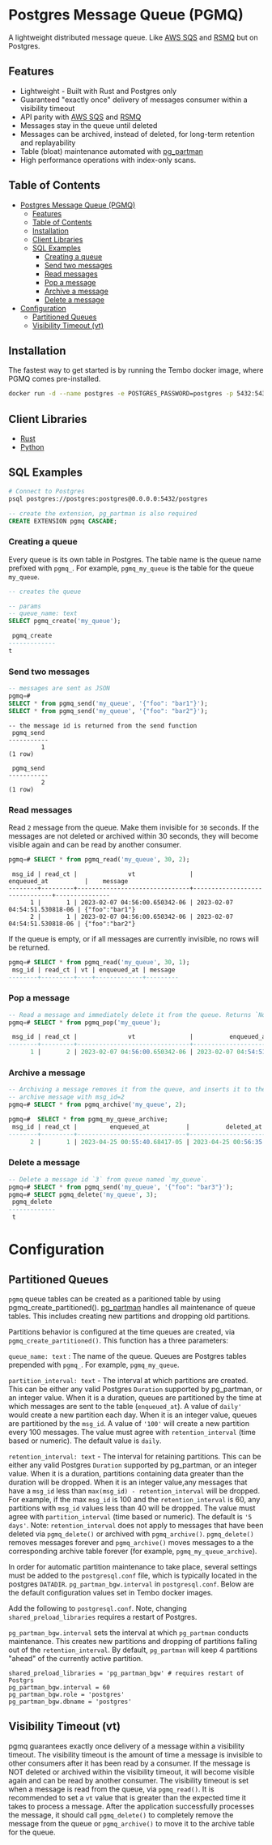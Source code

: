 # Postgres Message Queue (PGMQ)

A lightweight distributed message queue. Like [AWS SQS](https://aws.amazon.com/sqs/) and [RSMQ](https://github.com/smrchy/rsmq) but on Postgres.

## Features

- Lightweight - Built with Rust and Postgres only
- Guaranteed "exactly once" delivery of messages consumer within a visibility timeout
- API parity with [AWS SQS](https://aws.amazon.com/sqs/) and [RSMQ](https://github.com/smrchy/rsmq)
- Messages stay in the queue until deleted
- Messages can be archived, instead of deleted, for long-term retention and replayability
- Table (bloat) maintenance automated with [pg_partman](https://github.com/pgpartman/pg_partman)
- High performance operations with index-only scans.
  
## Table of Contents
- [Postgres Message Queue (PGMQ)](#postgres-message-queue-pgmq)
  - [Features](#features)
  - [Table of Contents](#table-of-contents)
  - [Installation](#installation)
  - [Client Libraries](#client-libraries)
  - [SQL Examples](#sql-examples)
    - [Creating a queue](#creating-a-queue)
    - [Send two messages](#send-two-messages)
    - [Read messages](#read-messages)
    - [Pop a message](#pop-a-message)
    - [Archive a message](#archive-a-message)
    - [Delete a message](#delete-a-message)
- [Configuration](#configuration)
  - [Partitioned Queues](#partitioned-queues)
  - [Visibility Timeout (vt)](#visibility-timeout-vt)

## Installation

The fastest way to get started is by running the Tembo docker image, where PGMQ comes pre-installed.

```bash
docker run -d --name postgres -e POSTGRES_PASSWORD=postgres -p 5432:5432 quay.io/tembo/pgmq-pg:latest
```

## Client Libraries


- [Rust](https://github.com/tembo-io/pgmq/tree/main/core)
- [Python](https://github.com/tembo-io/pgmq/tree/main/tembo-pgmq-python)

## SQL Examples


```bash
# Connect to Postgres
psql postgres://postgres:postgres@0.0.0.0:5432/postgres
```

```sql
-- create the extension, pg_partman is also required
CREATE EXTENSION pgmq CASCADE;
```

### Creating a queue

Every queue is its own table in Postgres. The table name is the queue name prefixed with `pgmq_`.
 For example, `pgmq_my_queue` is the table for the queue `my_queue`.

```sql
-- creates the queue

-- params
-- queue_name: text
SELECT pgmq_create('my_queue');

 pgmq_create
-------------
t
```

### Send two messages

```sql
-- messages are sent as JSON
pgmq=# 
SELECT * from pgmq_send('my_queue', '{"foo": "bar1"}');
SELECT * from pgmq_send('my_queue', '{"foo": "bar2"}');
```

```text
-- the message id is returned from the send function
 pgmq_send 
-----------
         1
(1 row)

 pgmq_send 
-----------
         2
(1 row)
```

### Read messages

Read `2` message from the queue. Make them invisible for `30` seconds. 
 If the messages are not deleted or archived within 30 seconds, they will become visible again
    and can be read by another consumer.

```sql
pgmq=# SELECT * from pgmq_read('my_queue', 30, 2);
```

```text
 msg_id | read_ct |              vt               |          enqueued_at          |    message
--------+---------+-------------------------------+-------------------------------+---------------
      1 |       1 | 2023-02-07 04:56:00.650342-06 | 2023-02-07 04:54:51.530818-06 | {"foo":"bar1"}
      2 |       1 | 2023-02-07 04:56:00.650342-06 | 2023-02-07 04:54:51.530818-06 | {"foo":"bar2"}
```

If the queue is empty, or if all messages are currently invisible, no rows will be returned.

```sql
pgmq=# SELECT * from pgmq_read('my_queue', 30, 1);
 msg_id | read_ct | vt | enqueued_at | message
--------+---------+----+-------------+---------
```

### Pop a message

```sql
-- Read a message and immediately delete it from the queue. Returns `None` if the queue is empty.
pgmq=# SELECT * from pgmq_pop('my_queue');

 msg_id | read_ct |              vt               |          enqueued_at          |    message
--------+---------+-------------------------------+-------------------------------+---------------
      1 |       2 | 2023-02-07 04:56:00.650342-06 | 2023-02-07 04:54:51.530818-06 | {"foo":"bar1"}
```

### Archive a message


```sql
-- Archiving a message removes it from the queue, and inserts it to the archive table.
-- archive message with msg_id=2
pgmq=# SELECT * from pgmq_archive('my_queue', 2);
```
```sql
pgmq=#  SELECT * from pgmq_my_queue_archive;
 msg_id | read_ct |         enqueued_at          |          deleted_at           |              vt               |     message     
--------+---------+------------------------------+-------------------------------+-------------------------------+-----------------
      2 |       1 | 2023-04-25 00:55:40.68417-05 | 2023-04-25 00:56:35.937594-05 | 2023-04-25 00:56:20.532012-05 | {"foo": "bar2"}```
```

### Delete a message

```sql
-- Delete a message id `3` from queue named `my_queue`.
pgmq=# SELECT * from pgmq_send('my_queue', '{"foo": "bar3"}');
pgmq=# SELECT pgmq_delete('my_queue', 3);
 pgmq_delete
-------------
 t
```

# Configuration

## Partitioned Queues

`pgmq` queue tables can be created as a paritioned table by using pgmq_create_partitioned(). [pg_partman](https://github.com/pgpartman/pg_partman/)
handles all maintenance of queue tables. This includes creating new partitions and dropping old partitions.

Partitions behavior is configured at the time queues are created, via `pgmq_create_partitioned()`. This function has a three parameters:

`queue_name: text` : The name of the queue. Queues are Postgres tables prepended with `pgmq_`. For example, `pgmq_my_queue`.


`partition_interval: text` - The interval at which partitions are created. This can be either any valid Postgres `Duration` supported by pg_partman, or an integer value. When it is a duration, queues are partitioned by the time at which messages are sent to the table (`enqueued_at`). A value of `daily'` would create a new partition each day. When it is an integer value, queues are partitioned by the `msg_id`. A value of `'100'` will create a new partition every 100 messages. The value must agree with `retention_interval` (time based or numeric). The default value is `daily`.


`retention_interval: text` - The interval for retaining partitions. This can be either any valid Postgres `Duration` supported by pg_partman, or an integer value. When it is a duration, partitions containing data greater than the duration will be dropped. When it is an integer value,any messages that have a `msg_id` less than `max(msg_id) - retention_interval` will be dropped. For example, if the max `msg_id` is 100 and the `retention_interval` is 60, any partitions with `msg_id` values less than 40 will be dropped. The value must agree with `partition_interval` (time based or numeric). The default is `'5 days'`. Note: `retention_interval` does not apply to messages that have been deleted via `pgmq_delete()` or archived with `pgmq_archive()`. `pgmq_delete()` removes messages forever and `pgmq_archive()` moves messages to a the corresponding archive table forever (for example, `pgmq_my_queue_archive`).


In order for automatic partition maintenance to take place, several settings must be added to the `postgresql.conf` file, which is typically located in the postgres `DATADIR`.
 `pg_partman_bgw.interval` 
in `postgresql.conf`. Below are the default configuration values set in Tembo docker images.

Add the following to `postgresql.conf`. Note, changing `shared_preload_libraries` requires a restart of Postgres.

`pg_partman_bgw.interval` sets the interval at which `pg_partman` conducts maintenance. This creates new partitions and dropping of partitions falling out of the `retention_interval`. By default, `pg_partman` will keep 4 partitions "ahead" of the currently active partition.

```
shared_preload_libraries = 'pg_partman_bgw' # requires restart of Postgrs
pg_partman_bgw.interval = 60
pg_partman_bgw.role = 'postgres'
pg_partman_bgw.dbname = 'postgres'
```


## Visibility Timeout (vt)

pgmq guarantees exactly once delivery of a message within a visibility timeout. The visibility timeout is the amount of time a message is invisible to other consumers after it has been read by a consumer. If the message is NOT deleted or archived within the visibility timeout, it will become visible again and can be read by another consumer. The visibility timeout is set when a message is read from the queue, via `pgmq_read()`. It is recommended to set a `vt` value that is greater than the expected time it takes to process a message. After the application successfully processes the message, it should call `pgmq_delete()` to completely remove the message from the queue or `pgmq_archive()` to move it to the archive table for the queue.
